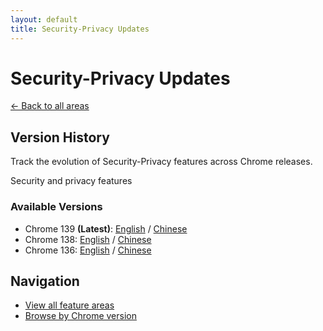 ```yaml
---
layout: default
title: Security-Privacy Updates
---
```


# Security-Privacy Updates

[← Back to all areas](../index.html)

## Version History

Track the evolution of Security-Privacy features across Chrome releases.

Security and privacy features

### Available Versions

- Chrome 139 **(Latest)**: [English](./chrome-139-en.html) / [Chinese](./chrome-139-zh.html)
- Chrome 138: [English](./chrome-138-en.html) / [Chinese](./chrome-138-zh.html)
- Chrome 136: [English](./chrome-136-en.html) / [Chinese](./chrome-136-zh.html)

## Navigation

- [View all feature areas](../index.html)
- [Browse by Chrome version](../../versions/index.html)
